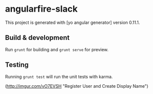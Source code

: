 # angularfire-slack

This project is generated with [yo angular generator]
version 0.11.1.

## Build & development

Run `grunt` for building and `grunt serve` for preview.

## Testing

Running `grunt test` will run the unit tests with karma.

(http://imgur.com/vO7EVSH "Register User and Create Display Name")
